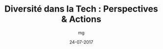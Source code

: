 ---
layout: video
title: "Diversité dans la Tech : Perspectives & Actions"
youtube_slug: "JJdfcs_Zj88"
date: 24-07-2017
author: mg
labels:
  - talk
pushed: true
thumbnail: 2017-07-24-talk-diversite-dans-la-tech.jpg
description: "Le Wagon Montréal était honoré de recevoir 4 invités exceptionnels à son Wagon Talk: Cassie L. Rhéaume, Chloé Freslon, Emma Williams et Ilias Benjelloun, pour une édition spéciale portant sur le thème de la diversité dans la tech."
---